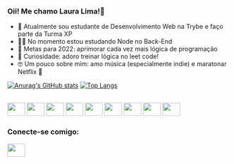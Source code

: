 ### Oii! Me chamo Laura Lima!👋

- 🌱 Atualmente sou estudante de Desenvolvimento Web na Trybe e faço parte da Turma XP
- 👩‍💻 No momento estou estudando Node no Back-End
- 🎯 Metas para 2022: aprimorar cada vez mais lógica de programação
- 🥸 Curiosidade: adoro treinar lógica no leet code!
- 🤓 Um pouco sobre mim: amo música (especialmente indie) e maratonar Netflix 🍿
 
 [![Anurag's GitHub stats](https://github-readme-stats.vercel.app/api?username=Thisislauralima&show_icons=true&theme=gruvbox)](https://github.com/anuraghazra/github-readme-stats)
 [![Top Langs](https://github-readme-stats.vercel.app/api/top-langs/?username=Thisislauralima&langs_count=8&theme=gruvbox)](https://github.com/Thisislauralima/github-readme-stats)

 <div style="display: inline_block"><br>
  <img height="30" width="40" src="https://cdn.jsdelivr.net/gh/devicons/devicon/icons/javascript/javascript-original.svg"/>
  <img height="30" width="40" src="https://cdn.jsdelivr.net/gh/devicons/devicon/icons/html5/html5-original.svg"/>
  <img height="30" width="40" src="https://cdn.jsdelivr.net/gh/devicons/devicon/icons/css3/css3-original.svg"/>
  <img height="30" width="40" src="https://cdn.jsdelivr.net/gh/devicons/devicon/icons/react/react-original.svg"/>
  <img height="30" width="40" src="https://cdn.jsdelivr.net/gh/devicons/devicon/icons/nodejs/nodejs-original.svg"/>
  <img height="30" width="40" src="https://cdn.jsdelivr.net/gh/devicons/devicon/icons/docker/docker-original.svg"/>
  <img height="30" width="40" src="https://cdn.jsdelivr.net/gh/devicons/devicon/icons/git/git-original.svg"/>
  <img height="30" width="40" src="https://cdn.jsdelivr.net/gh/devicons/devicon/icons/mysql/mysql-original.svg"/>
 <img height="30" width="40" src="https://cdn.jsdelivr.net/gh/devicons/devicon/icons/express/express-original.svg"/>
</div>

### Conecte-se comigo:
<a href="https://www.linkedin.com/in/laura-lima-santos/"><img height="30" width="40" src="https://cdn.jsdelivr.net/gh/devicons/devicon/icons/linkedin/linkedin-original.svg" /></a>

